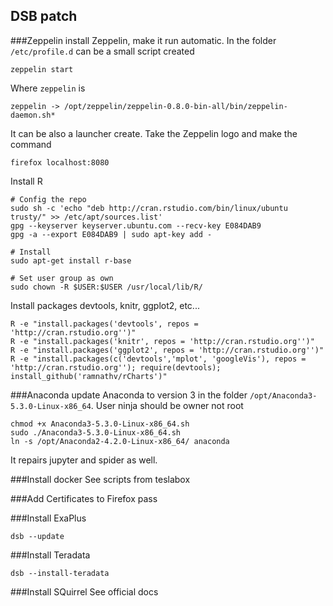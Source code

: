 ## DSB patch

###Zeppelin
install Zeppelin, make it run automatic. In the folder `/etc/profile.d` can be a small script created
```
zeppelin start

```
Where `zeppelin` is
```
zeppelin -> /opt/zeppelin/zeppelin-0.8.0-bin-all/bin/zeppelin-daemon.sh*
```
It can be also a launcher create. Take the Zeppelin logo and make the command
```
firefox localhost:8080
``` 
Install R
```
# Config the repo
sudo sh -c 'echo "deb http://cran.rstudio.com/bin/linux/ubuntu trusty/" >> /etc/apt/sources.list'
gpg --keyserver keyserver.ubuntu.com --recv-key E084DAB9
gpg -a --export E084DAB9 | sudo apt-key add -

# Install
sudo apt-get install r-base

# Set user group as own
sudo chown -R $USER:$USER /usr/local/lib/R/
```
Install packages devtools, knitr, ggplot2, etc...
```
R -e "install.packages('devtools', repos = 'http://cran.rstudio.org'')"
R -e "install.packages('knitr', repos = 'http://cran.rstudio.org'')"
R -e "install.packages('ggplot2', repos = 'http://cran.rstudio.org'')"
R -e "install.packages(c('devtools','mplot', 'googleVis'), repos = 'http://cran.rstudio.org''); require(devtools); install_github('ramnathv/rCharts')"
```

###Anaconda
update Anaconda to version 3 in the folder `/opt/Anaconda3-5.3.0-Linux-x86_64`. 
User ninja should be owner not root  
```
chmod +x Anaconda3-5.3.0-Linux-x86_64.sh
sudo ./Anaconda3-5.3.0-Linux-x86_64.sh
ln -s /opt/Anaconda2-4.2.0-Linux-x86_64/ anaconda
```
It repairs jupyter and spider as well.

###Install docker
See scripts from teslabox

###Add Certificates to Firefox
pass

###Install ExaPlus
```
dsb --update
```

###Install Teradata
``` 
dsb --install-teradata
```

###Install SQuirrel
See official docs 